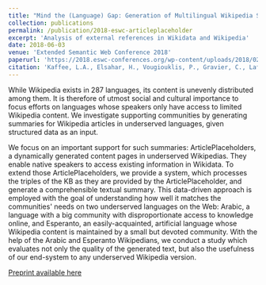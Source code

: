 ```yaml
---
title: "Mind the (Language) Gap: Generation of Multilingual Wikipedia Summaries from Wikidata for ArticlePlaceholders"
collection: publications
permalink: /publication/2018-eswc-articleplaceholder
excerpt: 'Analysis of external references in Wikidata and Wikipedia'
date: 2018-06-03
venue: 'Extended Semantic Web Conference 2018'
paperurl: 'https://2018.eswc-conferences.org/wp-content/uploads/2018/02/ESWC2018_paper_131.pdf'
citation: 'Kaffee, L.A., Elsahar, H., Vougiouklis, P., Gravier, C., Laforest, F., Hare, J. and Simperl, E., Mind the (Language) Gap: Generation of Multilingual Wikipedia Summaries from Wikidata for ArticlePlaceholders. In Proceedings of the Extended Semantic Web Conference 2018.'
---
```

While Wikipedia exists in 287 languages, its content is unevenly distributed among them.  It is therefore of utmost social and cultural importance to focus efforts on languages whose speakers only have access to limited Wikipedia content. We investigate supporting communities by generating summaries for Wikipedia articles in underserved languages, given structured data as an input.

We focus on an important support for such summaries: ArticlePlaceholders, a dynamically generated content pages in underserved Wikipedias.
They enable native speakers to access existing information in Wikidata. To extend those ArticlePlaceholders, we provide a system, which processes the triples of the KB as they are provided by the ArticlePlaceholder, and generate a comprehensible textual summary. This data-driven approach is employed with the goal of understanding how well it matches the communities' needs on two underserved languages on the Web: Arabic, a language with a big community with disproportionate access to knowledge online, and Esperanto, an easily-acquainted, artificial language whose Wikipedia content is maintained by a small but devoted community. With the help of the Arabic and Esperanto Wikipedians, we conduct a study which evaluates not only the quality of the generated text, but also the usefulness of our end-system to any underserved Wikipedia version.

[Preprint available here](https://2018.eswc-conferences.org/wp-content/uploads/2018/02/ESWC2018_paper_131.pdf)